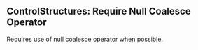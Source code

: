 ## ControlStructures: Require Null Coalesce Operator

Requires use of null coalesce operator when possible.
